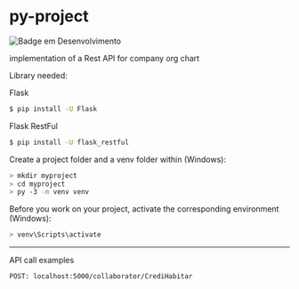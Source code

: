 # py-project

![Badge em Desenvolvimento](http://img.shields.io/static/v1?label=STATUS&message=EM%20DESENVOLVIMENTO&color=GREEN&style=for-the-badge)

implementation of a Rest API for company org chart

Library needed:

Flask 
```bash
$ pip install -U Flask
```
Flask RestFul
```bash
$ pip install -U flask_restful
```

Create a project folder and a venv folder within (Windows):
```bash
> mkdir myproject
> cd myproject
> py -3 -m venv venv
```

Before you work on your project, activate the corresponding environment (Windows):

```bash
> venv\Scripts\activate
```

---

API call examples

```bash
POST: localhost:5000/collaborator/CrediHabitar
```
